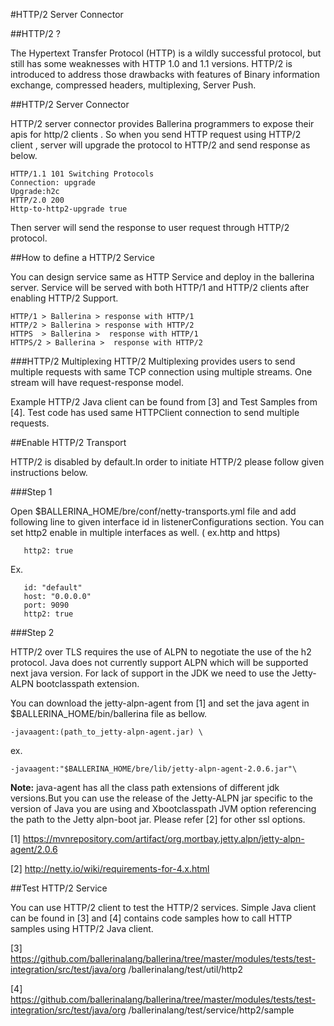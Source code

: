 #HTTP/2 Server Connector

##HTTP/2 ?

The Hypertext Transfer Protocol (HTTP) is a wildly successful protocol,  but still has some weaknesses with HTTP 1.0 and 1.1 versions.
HTTP/2 is introduced to address those drawbacks with features of Binary information exchange, compressed headers, 
multiplexing, Server Push.

##HTTP/2 Server Connector

HTTP/2 server connector provides Ballerina programmers to expose their apis for http/2 clients . So when you send HTTP request using
HTTP/2 client , server will upgrade the protocol to HTTP/2 and send response as below.

```
HTTP/1.1 101 Switching Protocols
Connection: upgrade
Upgrade:h2c
HTTP/2.0 200
Http-to-http2-upgrade true
```

Then server will send the response to user request through HTTP/2 protocol.

##How to define a HTTP/2 Service

You can design service same as HTTP Service and deploy in the ballerina server.
Service will be served with both HTTP/1 and HTTP/2 clients after enabling HTTP/2 Support.

```
HTTP/1 > Ballerina > response with HTTP/1
HTTP/2 > Ballerina > response with HTTP/2
HTTPS  > Ballerina >  response with HTTP/1
HTTPS/2 > Ballerina >  response with HTTP/2
```


###HTTP/2 Multiplexing
HTTP/2 Multiplexing provides users to send multiple requests with same TCP connection using multiple streams.
One stream will have request-response model.

Example HTTP/2 Java client can be found from [3] and Test Samples from [4]. Test code has used same HTTPClient 
connection to send multiple requests.

##Enable HTTP/2 Transport

HTTP/2 is disabled by default.In order to initiate HTTP/2  please follow given instructions below.

###Step 1

Open  $BALLERINA_HOME/bre/conf/netty-transports.yml file and add following line to given interface id in 
listenerConfigurations section. You can set http2 enable in multiple interfaces as well. ( ex.http and https)

  ```
     http2: true
  ```
Ex.
```
   id: "default"
   host: "0.0.0.0"
   port: 9090
   http2: true
```


###Step 2

HTTP/2 over TLS  requires the use of ALPN to negotiate the use of the h2 protocol. Java does not currently support ALPN which will be supported next java version.
For lack of support in the JDK we need to use the Jetty-ALPN  bootclasspath extension.

You can download the jetty-alpn-agent from [1] and set the java agent in $BALLERINA_HOME/bin/ballerina file as bellow.
```
-javaagent:(path_to_jetty-alpn-agent.jar) \
```

ex.
```
-javaagent:"$BALLERINA_HOME/bre/lib/jetty-alpn-agent-2.0.6.jar"\
```
**Note:** java-agent has all the class path extensions of different jdk versions.But you can use the release of the Jetty-ALPN jar specific to the version of Java you are using and Xbootclasspath JVM option referencing the path to the Jetty alpn-boot jar.
Please refer [2] for other ssl options.


[1] https://mvnrepository.com/artifact/org.mortbay.jetty.alpn/jetty-alpn-agent/2.0.6

[2] http://netty.io/wiki/requirements-for-4.x.html

##Test HTTP/2 Service

You can use HTTP/2 client to test the HTTP/2 services. Simple Java client can be found in [3] and [4] contains code
samples how to call HTTP samples using HTTP/2 Java client.

[3] https://github.com/ballerinalang/ballerina/tree/master/modules/tests/test-integration/src/test/java/org
/ballerinalang/test/util/http2

[4] https://github.com/ballerinalang/ballerina/tree/master/modules/tests/test-integration/src/test/java/org
/ballerinalang/test/service/http2/sample
